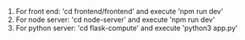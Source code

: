 1. For front end: 'cd frontend/frontend' and execute 'npm run dev'
2. For node server: 'cd node-server' and execute 'npm run dev'
3. For python server: 'cd flask-compute' and execute 'python3 app.py'
